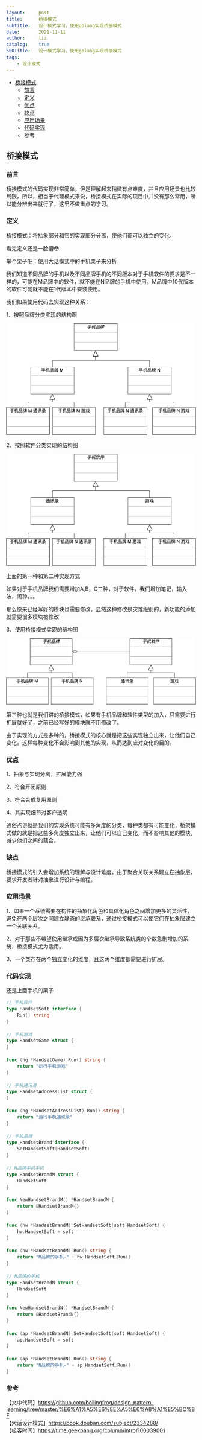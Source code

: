 ```yaml
---
layout:     post
title:      桥接模式
subtitle:   设计模式学习，使用golang实现桥接模式
date:       2021-11-11
author:     liz
catalog:    true
SEOTitle:   设计模式学习，使用golang实现桥接模式
tags:
    - 设计模式
---
```


<!-- START doctoc generated TOC please keep comment here to allow auto update -->
<!-- DON'T EDIT THIS SECTION, INSTEAD RE-RUN doctoc TO UPDATE -->

- [桥接模式](#%E6%A1%A5%E6%8E%A5%E6%A8%A1%E5%BC%8F)
  - [前言](#%E5%89%8D%E8%A8%80)
  - [定义](#%E5%AE%9A%E4%B9%89)
  - [优点](#%E4%BC%98%E7%82%B9)
  - [缺点](#%E7%BC%BA%E7%82%B9)
  - [应用场景](#%E5%BA%94%E7%94%A8%E5%9C%BA%E6%99%AF)
  - [代码实现](#%E4%BB%A3%E7%A0%81%E5%AE%9E%E7%8E%B0)
  - [参考](#%E5%8F%82%E8%80%83)

<!-- END doctoc generated TOC please keep comment here to allow auto update -->

## 桥接模式

### 前言

桥接模式的代码实现非常简单，但是理解起来稍微有点难度，并且应用场景也比较局限，所以，相当于代理模式来说，桥接模式在实际的项目中并没有那么常用，所以能分辨出来就行了，这里不做重点的学习。   

### 定义

桥接模式：将抽象部分和它的实现部分分离，使他们都可以独立的变化。   

看完定义还是一脸懵😳 

举个栗子吧：使用大话模式中的手机栗子来分析    

我们知道不同品牌的手机以及不同品牌手机的不同版本对于手机软件的要求是不一样的，可能在M品牌中的软件，就不能在N品牌的手机中使用。M品牌中10代版本的软件可能就不能在1代版本中安装使用。  
   
我们如果使用代码去实现这种关系：  

1、按照品牌分类实现的结构图

<img src="/img/bridge-brand.png" alt="bridge" />

2、按照软件分类实现的结构图

<img src="/img/bridge-soft.png" alt="bridge"  />

上面的第一种和第二种实现方式  

如果对于手机品牌我们需要增加A,B，C三种，对于软件，我们增加笔记，输入法，闹钟。。。   

那么原来已经写好的模块也需要修改，显然这种修改是灾难级别的，新功能的添加就需要很多模块被修改   

3、使用桥接模式实现的结构图

<img src="/img/bridge.png" alt="bridge" />

第三种也就是我们讲的桥接模式，如果有手机品牌和软件类型的加入，只需要进行扩展就好了，之前已经写好的模块就不用修改了。  

由于实现的方式是多种的，桥接模式的核心就是把这些实现独立出来，让他们自己变化。这样每种变化不会影响到其他的实现，从而达到应对变化的目的。   

### 优点

1、抽象与实现分离，扩展能力强  

2、符合开闭原则  

3、符合合成复用原则  

4、其实现细节对客户透明   

通俗点讲就是我们的实现系统可能有多角度的分类，每种类都有可能变化，桥架模式做的就是把这些多角度独立出来，让他们可以自己变化，而不影响其他的模块，减少他们之间的藕合。   

### 缺点

桥接模式的引入会增加系统的理解与设计难度，由于聚合关联关系建立在抽象层，要求开发者针对抽象进行设计与编程。   

### 应用场景

 1、如果一个系统需要在构件的抽象化角色和具体化角色之间增加更多的灵活性，避免在两个层次之间建立静态的继承联系，通过桥接模式可以使它们在抽象层建立一个关联关系。   
 
 2、对于那些不希望使用继承或因为多层次继承导致系统类的个数急剧增加的系统，桥接模式尤为适用。   
 
 3、一个类存在两个独立变化的维度，且这两个维度都需要进行扩展。   

### 代码实现

还是上面手机的栗子  

```go
// 手机软件
type HandsetSoft interface {
	Run() string
}

// 手机游戏
type HandsetGame struct {
}

func (hg *HandsetGame) Run() string {
	return "运行手机游戏"
}

// 手机通讯录
type HandsetAddressList struct {
}

func (hg *HandsetAddressList) Run() string {
	return "运行手机通讯录"
}

// 手机品牌
type HandsetBrand interface {
	SetHandsetSoft(HandsetSoft)
}

// M品牌手机手机
type HandsetBrandM struct {
	HandsetSoft
}

func NewHandsetBrandM() *HandsetBrandM {
	return &HandsetBrandM{}
}

func (hw *HandsetBrandM) SetHandsetSoft(soft HandsetSoft) {
	hw.HandsetSoft = soft
}

func (hw *HandsetBrandM) Run() string {
	return "M品牌的手机-" + hw.HandsetSoft.Run()
}

// N品牌的手机
type HandsetBrandN struct {
	HandsetSoft
}

func NewHandsetBrandN() *HandsetBrandN {
	return &HandsetBrandN{}
}

func (ap *HandsetBrandN) SetHandsetSoft(soft HandsetSoft) {
	ap.HandsetSoft = soft
}

func (ap *HandsetBrandN) Run() string {
	return "N品牌的手机-" + ap.HandsetSoft.Run()
}
```

### 参考

【文中代码】https://github.com/boilingfrog/design-pattern-learning/tree/master/%E6%A1%A5%E6%8E%A5%E6%A8%A1%E5%BC%8F    
【大话设计模式】https://book.douban.com/subject/2334288/  
【极客时间】https://time.geekbang.org/column/intro/100039001  